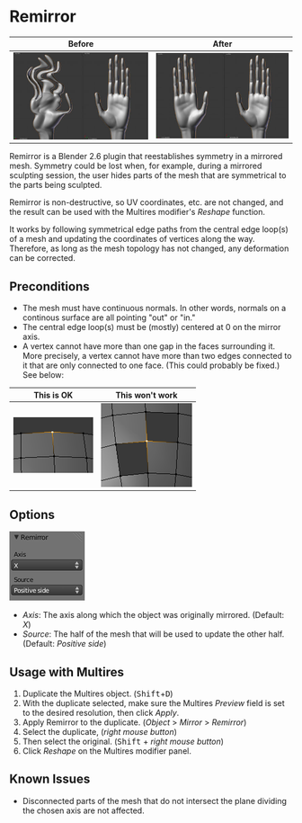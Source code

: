 # Remirror

Before                       | After
---------------------------- | --------------------------
![Before](images/before.jpg) | ![After](images/after.jpg)

Remirror is a Blender 2.6 plugin that reestablishes symmetry in a mirrored mesh.
Symmetry could be lost when, for example, during a mirrored sculpting session,
the user hides parts of the mesh that are symmetrical to the parts being
sculpted.

Remirror is non-destructive, so UV coordinates, etc. are not changed, and the
result can be used with the Multires modifier's _Reshape_ function.

It works by following symmetrical edge paths from the central edge loop(s) of a
mesh and updating the coordinates of vertices along the way. Therefore, as long
as the mesh topology has not changed, any deformation can be corrected.

## Preconditions

* The mesh must have continuous normals. In other words, normals on a continous
  surface are all pointing "out" or "in."
* The central edge loop(s) must be (mostly) centered at 0 on the mirror axis.
* A vertex cannot have more than one gap in the faces surrounding it. More
  precisely, a vertex cannot have more than two edges connected to it that are
  only connected to one face. (This could probably be fixed.) See below:

This is OK                     | This won't work
------------------------------ | -----------------------------------
![This is OK](images/gap1.png) | ![This won't work](images/gap2.png)

## Options

![Options](images/options.png)

* _Axis_: The axis along which the object was originally mirrored. (Default: _X_)
* _Source_: The half of the mesh that will be used to update the other half.
  (Default: _Positive side_)

## Usage with Multires

1. Duplicate the Multires object. (<kbd>Shift</kbd>+<kbd>D</kbd>)
2. With the duplicate selected, make sure the Multires _Preview_ field is set to
   the desired resolution, then click _Apply_.
3. Apply Remirror to the duplicate. (_Object_ > _Mirror_ > _Remirror_)
4. Select the duplicate, (_right mouse button_)
5. Then select the original. (<kbd>Shift</kbd> + _right mouse button_)
6. Click _Reshape_ on the Multires modifier panel.

## Known Issues

* Disconnected parts of the mesh that do not intersect the plane dividing the
  chosen axis are not affected.
